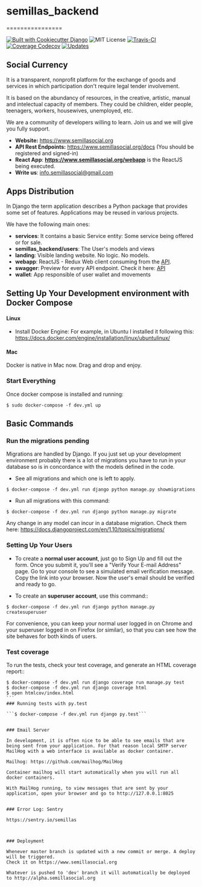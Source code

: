 # semillas_backend
================

[![Built with Cookiecutter Django](https://img.shields.io/badge/built%20with-Cookiecutter%20Django-ff69b4.svg)](https://github.com/pydanny/cookiecutter-django/)
![MIT License](https://img.shields.io/github/license/mashape/apistatus.svg?maxAge=2592000)
[![Travis-CI](https://travis-ci.org/Semillas/semillas_backend.svg?branch=master)](https://travis-ci.org/Semillas/semillas_backend)
[![Coverage Codecov](https://codecov.io/gh/Semillas/semillas_backend/branch/master/graph/badge.svg)](https://codecov.io/gh/Semillas/semillas_backend)
[![Updates](https://pyup.io/repos/github/semillas/semillas_backend/shield.svg)](https://pyup.io/repos/github/semillas/semillas_backend/)



## Social Currency


It is a transparent, nonprofit platform for the exchange of goods and services in which participation don't require legal tender involvement.

It is based on the abundancy of resources, in the creative, artistic, manual and intelectual capacity of members. They could be children, elder people, teenagers, workers, housewives, unemployed, etc.

We are a community of developers willing to learn. Join us and we will give you fully support.

* **Website:** https://www.semillasocial.org
* **API Rest Endpoints:** https://www.semillasocial.org/docs (You should be registered and signed-in)
* **React App**: **https://www.semillasocial.org/webapp** is the ReactJS being executed.
* **Write us**: info.semillasocial@gmail.com


## Apps Distribution
In Django the term application describes a Python package that provides some
set of features. Applications may be reused in various projects.

We have the following main ones:
* **services**: It contains a basic Service entity: Some service being offered or for sale.
* **semillas_backend/users**: The User's models and views
* **landing**: Visible landing website. No logic. No models.
* **webapp**: ReactJS - Redux Web client consuming from the [API](https://www.semillasocial.org/docs/).
* **swagger**: Preview for every API endpoint. Check it here:  [API](https://www.semillasocial.org/docs/)
* **wallet**: App responsible of user wallet and movements



## Setting Up Your Development environment with Docker Compose

#### Linux

* Install Docker Engine:
  For example, in Ubuntu I installed it following this:
  https://docs.docker.com/engine/installation/linux/ubuntulinux/

#### Mac
  Docker is native in Mac now. Drag and drop and enjoy.

### Start Everything
Once docker compose is installed and running:

```$ sudo docker-compose -f dev.yml up```


## Basic Commands

### Run the migrations pending
Migrations are handled by Django. If you just set up your development environment
probably there is a lot of migrations you have to run in your database so is in
concordance with the models defined in the code.

* See all migrations and which one is left to apply.

 ```$ docker-compose -f dev.yml run django python manage.py showmigrations```
* Run all migrations with this command:

 ```$ docker-compose -f dev.yml run django python manage.py migrate```

Any change in any model can incur in a database migration. Check them here:
https://docs.djangoproject.com/en/1.10/topics/migrations/

### Setting Up Your Users

* To create a **normal user account**, just go to Sign Up and fill out the form. Once you submit it, you'll see a "Verify Your E-mail Address" page. Go to your console to see a simulated email verification message. Copy the link into your browser. Now the user's email should be verified and ready to go.

* To create an **superuser account**, use this command::

 ```$ docker-compose -f dev.yml run django python manage.py createsuperuser```

For convenience, you can keep your normal user logged in on Chrome and your superuser logged in on Firefox (or similar), so that you can see how the site behaves for both kinds of users.

### Test coverage
To run the tests, check your test coverage, and generate an HTML coverage report::

````
$ docker-compose -f dev.yml run django coverage run manage.py test
$ docker-compose -f dev.yml run django coverage html
$ open htmlcov/index.html
```
### Running tests with py.test

```$ docker-compose -f dev.yml run django py.test```


### Email Server

In development, it is often nice to be able to see emails that are being sent from your application. For that reason local SMTP server MailHog with a web interface is available as docker container.

Mailhog: https://github.com/mailhog/MailHog

Container mailhog will start automatically when you will run all docker containers.

With MailHog running, to view messages that are sent by your application, open your browser and go to http://127.0.0.1:8025


### Error Log: Sentry

https://sentry.io/semillas



### Deployment

Whenever master branch is updated with a new commit or merge. A deploy will be triggered.
Check it on https://www.semillasocial.org

Whatever is pushed to 'dev' branch it will automatically be deployed to http://alpha.semillasocial.org
